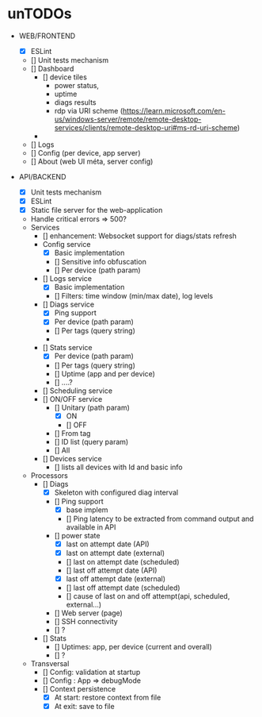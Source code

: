 unTODOs
=====

- WEB/FRONTEND
  - [X] ESLint
  - [] Unit tests mechanism
  - [] Dashboard
    - [] device tiles
      - power status,
      - uptime
      - diags results
      - rdp via URI scheme (https://learn.microsoft.com/en-us/windows-server/remote/remote-desktop-services/clients/remote-desktop-uri#ms-rd-uri-scheme)
    - 
  - [] Logs
  - [] Config (per device, app server)
  - [] About (web UI méta, server config)

- API/BACKEND
  - [X] Unit tests mechanism
  - [X] ESLint
  - [X] Static file server for the web-application
  - Handle critical errors => 500?
  - Services
    - [] enhancement: Websocket support for diags/stats refresh
    - Config service
      - [X] Basic implementation
      - [] Sensitive info obfuscation
      - [] Per device (path param)
    - [] Logs service
      - [X] Basic implementation
      - [] Filters: time window (min/max date), log levels
    - [] Diags service
      - [X] Ping support
      - [X] Per device (path param)
      - [] Per tags (query string)
      - 
    - [] Stats service
      - [X] Per device (path param)
      - [] Per tags (query string)
      - [] Uptime (app and per device)
      - [] ....?
    - [] Scheduling service
    - [] ON/OFF service
      - [] Unitary (path param)
        - [X] ON
        - [] OFF
      - [] From tag
      - [] ID list (query param)
      - [] All
    - [] Devices service
      - [] lists all devices with Id and basic info
  - Processors
    - [] Diags
      - [X] Skeleton with configured diag interval
      - [] Ping support
        - [X] base implem
        - [] Ping latency to be extracted from command output and available in API
      - [] power state
        - [X] last on attempt date (API)
        - [X] last on attempt date (external)
        - [] last on attempt date (scheduled)
        - [] last off attempt date (API)
        - [X] last off attempt date (external)
        - [] last off attempt date (scheduled)
        - [] cause of last on and off attempt(api, scheduled, external...)
      - [] Web server (page)
      - [] SSH connectivity
      - [] ?
    - [] Stats
      - [] Uptimes: app, per device (current and overall)
      - [] ?
  - Transversal
    - [] Config: validation at startup
    - [] Config : App => debugMode
    - [] Context persistence
      - [X] At start: restore context from file
      - [X] At exit: save to file
